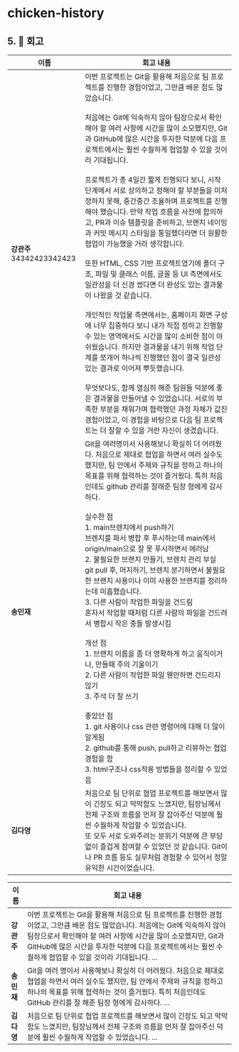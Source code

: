 # chicken-history

## 5. 💬 회고

| 이름            | 회고 내용                                   |
|-----------------| ------------------------------------------- |
| **강관주**34342423342423      | 이번 프로젝트는 Git을 활용해 처음으로 팀 프로젝트를 진행한 경험이었고, 그만큼 배운 점도 많았습니다.<br><br>처음에는 Git에 익숙하지 않아 팀장으로서 확인해야 할 여러 사항에 시간을 많이 소모했지만, Git과 GitHub에 많은 시간을 투자한 덕분에 다음 프로젝트에서는 훨씬 수월하게 협업할 수 있을 것이라 기대됩니다.<br><br>프로젝트가 총 4일간 짧게 진행되다 보니, 시작 단계에서 서로 상의하고 정해야 할 부분들을 미처 정하지 못해, 중간중간 조율하며 프로젝트를 진행해야 했습니다. 만약 작업 흐름을 사전에 합의하고, PR과 이슈 템플릿을 준비하고, 브랜치 네이밍과 커밋 메시지 스타일을 통일했더라면 더 원활한 협업이 가능했을 거라 생각합니다.<br><br>또한 HTML, CSS 기반 프로젝트였기에 폴더 구조, 파일 및 클래스 이름, 글꼴 등 UI 측면에서도 일관성을 더 신경 썼다면 더 완성도 있는 결과물이 나왔을 것 같습니다.<br><br>개인적인 작업물 측면에서는, 홈페이지 화면 구성에 너무 집중하다 보니 내가 직접 정하고 진행할 수 있는 영역에서도 시간을 많이 소비한 점이 아쉬웠습니다. 하지만 결과물을 내기 위해 작업 단계를 쪼개어 하나씩 진행했던 점이 결국 일관성 있는 결과로 이어져 뿌듯했습니다.<br><br>무엇보다도, 함께 열심히 해준 팀원들 덕분에 좋은 결과물을 만들어낼 수 있었습니다. 서로의 부족한 부분을 채워가며 협력했던 과정 자체가 값진 경험이었고, 이 경험을 바탕으로 다음 팀 프로젝트는 더 잘할 수 있을 거란 자신이 생겼습니다. |
| **송민재** | Git을 여러명이서 사용해보니 확실히 더 어려웠다. 처음으로 제대로 협업을 하면서 여러 실수도 했지만, 팀 안에서 주제와 규칙을 정하고 하나의 목표를 위해 협력하는 것이 즐거웠다. 특히 처음인데도 github 관리를 잘래준 팀장 형에게 감사하다.<br><br>실수한 점<br>1. main브렌치에서 push하기<br>브렌치를 파서 병합 후 푸시하는데 main에서 origin/main으로 잘 못 푸시하면서 에러남<br>2. 불필요한 브랜치 만들기, 브렌치 관리 부실<br>git pull 후, 머지하기, 브렌치 분기하면서 불필요한 브랜치 사용이나 이미 사용한 브랜치를 정리하는데 미흡했습니다.<br>3. 다른 사람이 작업한 파일을 건드림<br>혼자서 작업할 때처럼 다른 사람의 파일을 건드려서 병합시 작은 충돌 발생시킴<br><br>개선 점<br>1. 브랜치 이름을 좀 더 명확하게 하고 움직이거나, 만들때 주의 기울이기<br>2. 다른 사람이 작업한 파일 웬만하면 건드리지 않기<br>3. 주석 더 잘 쓰기<br><br>좋았던 점<br>1. git 사용이나 css 관련 명령어에 대해 더 많이 알게됨<br>2. github를 통해 push, pull하고 리뷰하는 협업 경험을 함<br>3. html구조나 css적용 방법들을 정리할 수 있었음 |
| **김다영** | 처음으로 팀 단위로 협업 프로젝트를 해보면서 많이 긴장도 되고 막막함도 느꼈지만, 팀장님께서 전체 구조와 흐름을 먼저 잘 잡아주신 덕분에 훨씬 수월하게 작업할 수 있었습니다.<br>또 모두 서로 도와주려는 분위기 덕분에 큰 부담 없이 즐겁게 참여할 수 있었던 것 같습니다. Git이나 PR 흐름 등도 실무처럼 경험할 수 있어서 정말 유익한 시간이었습니다. |



| 이름       | 회고 내용                                                                                                                                                                                                                                                                                                                                                                                                                                                                                                                                                                                                                                                                                                                                                                                                      |
|------------|--------------------------------------------------------------------------------------------------------------------------------------------------------------------------------------------------------------------------------------------------------------------------------------------------------------------------------------------------------------------------------------------------------------------------------------------------------------------------------------------------------------------------------------------------------------------------------------------------------------------------------------------------------------------------------------------------------------------------------------------------------------------------------------------------------------|
| **강관주** | 이번 프로젝트는 Git을 활용해 처음으로 팀 프로젝트를 진행한 경험이었고, 그만큼 배운 점도 많았습니다. 처음에는 Git에 익숙하지 않아 팀장으로서 확인해야 할 여러 사항에 시간을 많이 소모했지만, Git과 GitHub에 많은 시간을 투자한 덕분에 다음 프로젝트에서는 훨씬 수월하게 협업할 수 있을 것이라 기대됩니다. ... |
| **송민재** | Git을 여러 명이서 사용해보니 확실히 더 어려웠다. 처음으로 제대로 협업을 하면서 여러 실수도 했지만, 팀 안에서 주제와 규칙을 정하고 하나의 목표를 위해 협력하는 것이 즐거웠다. 특히 처음인데도 GitHub 관리를 잘 해준 팀장 형에게 감사하다. ... |
| **김다영** | 처음으로 팀 단위로 협업 프로젝트를 해보면서 많이 긴장도 되고 막막함도 느꼈지만, 팀장님께서 전체 구조와 흐름을 먼저 잘 잡아주신 덕분에 훨씬 수월하게 작업할 수 있었습니다. ... |
